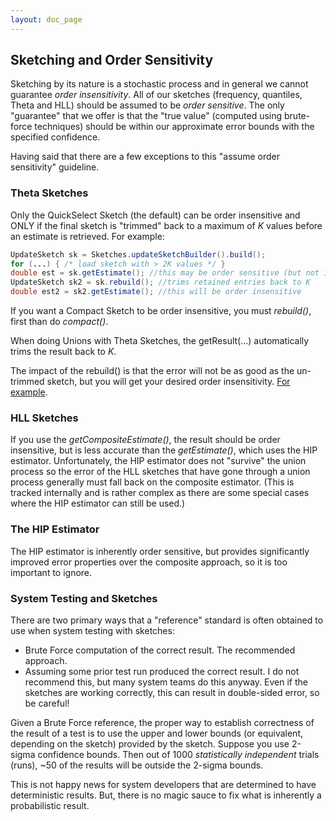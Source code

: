 ```yaml
---
layout: doc_page
---
```


## Sketching and Order Sensitivity

Sketching by its nature is a stochastic process and in general we cannot guarantee _order insensitivity_.
All of our sketches (frequency, quantiles, Theta and HLL) should be assumed to be _order sensitive_.
The only "guarantee" that we offer is that the "true value" (computed using brute-force techniques) should be within our approximate error bounds with the specified confidence.

Having said that there are a few exceptions to this "assume order sensitivity" guideline.

### Theta Sketches

Only the QuickSelect Sketch (the default) can be order insensitive and ONLY if the final sketch is "trimmed" back to a maximum of _K_ values before an estimate is retrieved. For example:

```java
UpdateSketch sk = Sketches.updateSketchBuilder().build();
for (...) { /* load sketch with > 2K values */ }
double est = sk.getEstimate(); //this may be order sensitive (but not if sketch is in exact mode)
UpdateSketch sk2 = sk.rebuild(); //trims retained entries back to K
double est2 = sk2.getEstimate(); //this will be order insensitive
```

If you want a Compact Sketch to be order insensitive, you must _rebuild()_, first than do _compact()_.

When doing Unions with Theta Sketches, the getResult(...) automatically trims the result back to _K_.

The impact of the rebuild() is that the error will not be as good as the un-trimmed sketch, but you will get your desired order insensitivity. [For example](https://datasketches.github.io/docs/Theta/ThetaAccuracyPlots.html).

### HLL Sketches

If you use the _getCompositeEstimate()_, the result should be order insensitive, but is less accurate than the _getEstimate()_, which uses the HIP estimator.  Unfortunately, the HIP estimator does not "survive" the union process so the error of the HLL sketches that have gone through a union process generally must fall back on the composite estimator.  (This is tracked internally and is rather complex as there are some special cases where the HIP estimator can still be used.)

### The HIP Estimator
The HIP estimator is inherently order sensitive, but provides significantly improved error properties over the composite approach, so it is too important to ignore.

### System Testing and Sketches

There are two primary ways that a "reference" standard is often obtained to use when system testing with sketches:

* Brute Force computation of the correct result.  The recommended approach.
* Assuming some prior test run produced the correct result.  I do not recommend this, but many system teams do this anyway.  Even if the sketches are working correctly, this can result in double-sided error, so be careful!

Given a Brute Force reference, the proper way to establish correctness of the result of a test is to use the upper and lower bounds (or equivalent, depending on the sketch) provided by the sketch.  Suppose you use 2-sigma confidence bounds.  Then out of 1000 _statistically independent_ trials (runs), ~50 of the results will be outside the 2-sigma bounds. 

This is not happy news for system developers that are determined to have deterministic results.  But, there is no magic sauce to fix what is inherently a probabilistic result.
